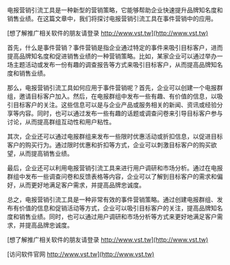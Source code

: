电报营销引流工具是一种新型的营销策略，它能够帮助企业快速提升品牌知名度和销售业绩。在这篇文章中，我们将探讨电报营销引流工具在事件营销中的应用。

[想了解推广相关软件的朋友请登录 http://www.vst.tw](http://www.vst.tw)

首先，什么是事件营销？事件营销是指企业通过特定的事件来吸引目标客户，进而提高品牌知名度和促进销售业绩的一种营销策略。比如，某家企业可以通过举办一场主题活动或发布一份有趣的调查报告等方式来吸引目标客户，从而提高品牌知名度和销售业绩。

那么，电报营销引流工具如何应用于事件营销呢？首先，企业可以创建一个电报群组，邀请目标客户加入。然后，在电报群组中发布一些有趣、有价值的信息，以吸引目标客户的关注。这些信息可以是与企业产品或服务相关的新闻、资讯或经验分享等内容。同时，也可以通过发布一些有趣的话题或调查问卷来引导目标客户参与讨论，从而提高群组互动性和用户粘性。

其次，企业还可以通过电报群组来发布一些限时优惠活动或折扣信息，以促进目标客户的购买行为。通过限时优惠和折扣等方式，企业可以刺激目标客户的购买欲望，从而提高销售业绩。

最后，企业还可以利用电报营销引流工具来进行用户调研和市场分析。通过在电报群组中发布一些调查问卷和反馈表格等内容，企业可以了解到目标客户的需求和偏好，从而更好地满足客户需求，并提高品牌忠诚度。

总之，电报营销引流工具是一种非常有效的事件营销策略。通过创建电报群组、发布有价值的信息和促销活动等方式，企业可以吸引目标客户的关注，提高品牌知名度和销售业绩。同时，也可以通过用户调研和市场分析等方式来更好地满足客户需求，并提高品牌忠诚度。

[想了解推广相关软件的朋友请登录 http://www.vst.tw](http://www.vst.tw)


[访问软件官网 http://www.vst.tw](http://www.vst.tw)
